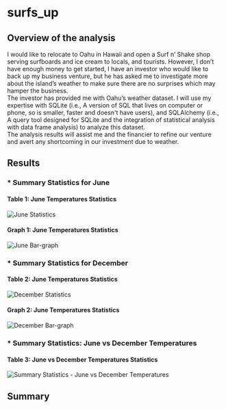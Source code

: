 # surfs_up
## Overview of the analysis

I would like to relocate to Oahu in Hawaii and open a Surf n’ Shake shop serving surfboards and ice cream to locals, and tourists.  However, I don’t have enough money to get started, I have an investor who would like to back up my business venture, but he has asked me to investigate more about the island’s weather to make sure there are no surprises which may hamper the business.<br/>
The investor has provided me with Oahu’s weather dataset. I will use my expertise with SQLite (i.e., A version of SQL that lives on computer or phone, so is smaller, faster and doesn't have users), and SQLAlchemy (i.e., A query tool designed for SQLite and the integration of statistical analysis with data frame analysis) to analyze this dataset.<br/>
The analysis results will assist me and the financier to refine our venture and avert any shortcoming in our investment due to weather.

## Results

### *	Summary Statistics for June

#### Table 1: June Temperatures Statistics <br/>
![June Statistics](https://user-images.githubusercontent.com/34750363/155005569-eae7fe8f-6942-45aa-b94b-e44eacdd1f9c.png) <br/>
#### Graph 1: June Temperatures Statistics <br/>
![June Bar-graph](https://user-images.githubusercontent.com/34750363/155005620-875d984b-f4cc-4ace-9ca1-1b3b1c894b8c.png)

### *	Summary Statistics for December

#### Table 2: June Temperatures Statistics <br/>
![December Statistics](https://user-images.githubusercontent.com/34750363/155005866-531ee6e0-af1f-476a-812f-1e844453d25c.png) <br/>
#### Graph 2: June Temperatures Statistics <br/>
![December Bar-graph](https://user-images.githubusercontent.com/34750363/155005891-0f26f8ad-6cdd-4d38-ac9d-1a525210b937.png)

### *	Summary Statistics: June vs December Temperatures

#### Table 3: June vs December Temperatures Statistics <br/>
![Summary Statistics - June vs December Temperatures](https://user-images.githubusercontent.com/34750363/155006221-323abc38-ee7e-45c7-9ee0-a9a1c8e4e25c.png)

## Summary
